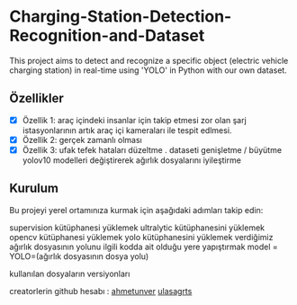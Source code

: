 # Charging-Station-Detection-Recognition-and-Dataset
This project aims to detect and recognize a specific object (electric vehicle charging station) in real-time using 'YOLO' in Python with our own dataset.

## Özellikler
- [X] Özellik 1: araç içindeki insanlar için takip etmesi zor olan şarj istasyonlarının artık araç içi kameraları ile tespit edlmesi.
- [X] Özellik 2: gerçek zamanlı olması
- [X] Özellik 3: ufak tefek hataları düzeltme . dataseti genişletme / büyütme yolov10 modelleri değiştirerek ağırlık dosyalarını iyileştirme

## Kurulum
Bu projeyi yerel ortamınıza kurmak için aşağıdaki adımları takip edin:

supervision kütüphanesi yüklemek
ultralytic kütüphanesini yüklemek
opencv kütüphanesi yüklemek
yolo kütüphanesini yüklemek
verdiğimiz ağırlık dosyasının yolunu ilgili kodda ait olduğu yere yapıştırmak
model = YOLO=(ağırlık dosyasının dosya yolu)

kullanılan dosyaların versiyonları


creatorlerin github hesabı :
[ahmetunver](https://github.com/ahmetunver)
[ulasagrts](https://github.com/ulasagrts)
